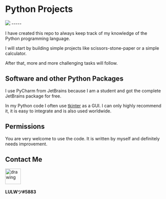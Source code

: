 # Python Projects

<img src="https://www.hosterz.de/wp-content/uploads/python-logo.png">
-----

I have created this repo to always keep track of my knowledge of the Python programming language.

I will start by building simple projects like scissors-stone-paper or a simple calculator.

After that, more and more challenging tasks will follow.

## Software and other Python Packages

I use PyCharm from JetBrains because I am a student and got the complete JetBrains package for free.


In my Python code I often use [tkinter](https://docs.python.org/3/library/tkinter.html) as a GUI. I can only highly recommend it, it is easy to integrate and is also used worldwide.

## Permissions

You are very welcome to use the code. It is written by myself and definitely needs improvement.


## Contact Me

<img src="https://imgs.search.brave.com/WOk6bC9xT0Ej3q5V9pga5yn2JshaS3et1OiPjSLd5co/rs:fit:1200:1200:1/g:ce/aHR0cHM6Ly9pMi53/cC5jb20vdGN0Z2Ft/aW5nLmNvbS93cC1j/b250ZW50L3VwbG9h/ZHMvMjAyMC8wNy9E/aXNjb3JkX2ljb24t/MS1lMTU5NDI5OTgy/MTg2NC5wbmc_Zml0/PTE0ODQlMkMxNDg0/JnNzbD0x" alt="drawing" width="50"/>

**LULWツ#5883**

